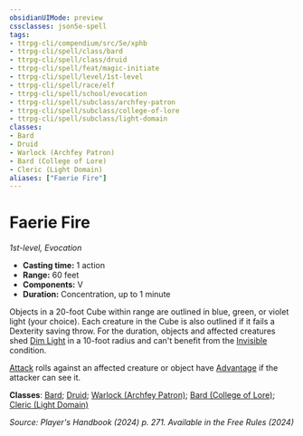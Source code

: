 ```yaml
---
obsidianUIMode: preview
cssclasses: json5e-spell
tags:
- ttrpg-cli/compendium/src/5e/xphb
- ttrpg-cli/spell/class/bard
- ttrpg-cli/spell/class/druid
- ttrpg-cli/spell/feat/magic-initiate
- ttrpg-cli/spell/level/1st-level
- ttrpg-cli/spell/race/elf
- ttrpg-cli/spell/school/evocation
- ttrpg-cli/spell/subclass/archfey-patron
- ttrpg-cli/spell/subclass/college-of-lore
- ttrpg-cli/spell/subclass/light-domain
classes:
- Bard
- Druid
- Warlock (Archfey Patron)
- Bard (College of Lore)
- Cleric (Light Domain)
aliases: ["Faerie Fire"]
---
```

# Faerie Fire
*1st-level, Evocation*  


- **Casting time:** 1 action
- **Range:** 60 feet
- **Components:** V
- **Duration:** Concentration, up to 1 minute

Objects in a 20-foot Cube within range are outlined in blue, green, or violet light (your choice). Each creature in the Cube is also outlined if it fails a Dexterity saving throw. For the duration, objects and affected creatures shed [Dim Light](3-Mechanics/CLI/rules/variant-rules/dim-light-xphb.md) in a 10-foot radius and can't benefit from the [Invisible](3-Mechanics/CLI/rules/conditions.md#Invisible) condition.

[Attack](3-Mechanics/CLI/rules/actions.md#Attack) rolls against an affected creature or object have [Advantage](3-Mechanics/CLI/rules/variant-rules/advantage-xphb.md) if the attacker can see it.

**Classes**: [Bard](list-spells-classes-bard); [Druid](list-spells-classes-druid); [Warlock (Archfey Patron)](list-spells-classes-warlock-xphb-archfey-patron-xphb); [Bard (College of Lore)](list-spells-classes-bard-xphb-college-of-lore-xphb); [Cleric (Light Domain)](list-spells-classes-cleric-xphb-light-domain-xphb)

*Source: Player's Handbook (2024) p. 271. Available in the Free Rules (2024)*
